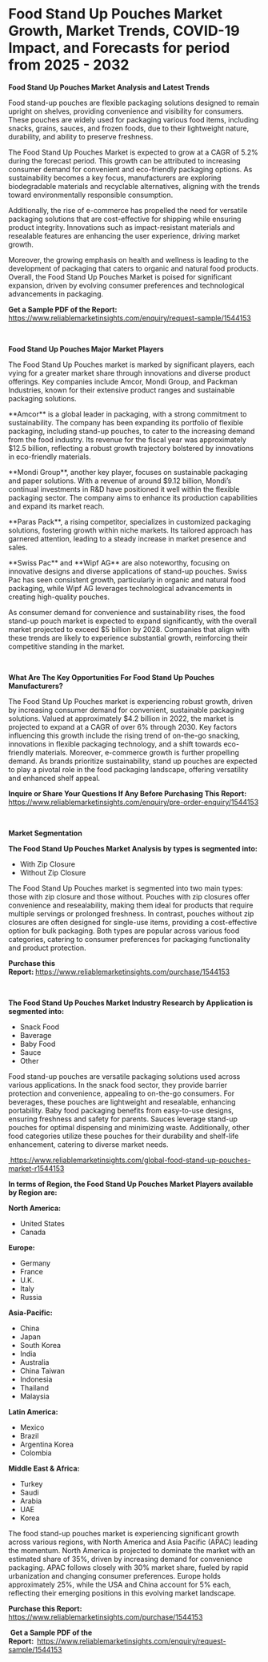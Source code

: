 <p><h1>Food Stand Up Pouches Market Growth, Market Trends, COVID-19 Impact, and Forecasts for period from 2025 - 2032</h1></p><p><strong>Food Stand Up Pouches Market Analysis and Latest Trends</strong></p>
<p><p>Food stand-up pouches are flexible packaging solutions designed to remain upright on shelves, providing convenience and visibility for consumers. These pouches are widely used for packaging various food items, including snacks, grains, sauces, and frozen foods, due to their lightweight nature, durability, and ability to preserve freshness.</p><p>The Food Stand Up Pouches Market is expected to grow at a CAGR of 5.2% during the forecast period. This growth can be attributed to increasing consumer demand for convenient and eco-friendly packaging options. As sustainability becomes a key focus, manufacturers are exploring biodegradable materials and recyclable alternatives, aligning with the trends toward environmentally responsible consumption.</p><p>Additionally, the rise of e-commerce has propelled the need for versatile packaging solutions that are cost-effective for shipping while ensuring product integrity. Innovations such as impact-resistant materials and resealable features are enhancing the user experience, driving market growth.</p><p>Moreover, the growing emphasis on health and wellness is leading to the development of packaging that caters to organic and natural food products. Overall, the Food Stand Up Pouches Market is poised for significant expansion, driven by evolving consumer preferences and technological advancements in packaging.</p></p>
<p><strong>Get a Sample PDF of the Report:&nbsp;</strong> <a href="https://www.reliablemarketinsights.com/enquiry/request-sample/1544153?utm_campaign=2117&utm_medium=2&utm_source=Github&utm_content=ia&utm_term=19042025&utm_id=food-stand-up-pouches">https://www.reliablemarketinsights.com/enquiry/request-sample/1544153</a></p>
<p>&nbsp;</p>
<p><strong>Food Stand Up Pouches Major Market Players</strong></p>
<p><p>The Food Stand Up Pouches market is marked by significant players, each vying for a greater market share through innovations and diverse product offerings. Key companies include Amcor, Mondi Group, and Packman Industries, known for their extensive product ranges and sustainable packaging solutions. </p><p>**Amcor** is a global leader in packaging, with a strong commitment to sustainability. The company has been expanding its portfolio of flexible packaging, including stand-up pouches, to cater to the increasing demand from the food industry. Its revenue for the fiscal year was approximately $12.5 billion, reflecting a robust growth trajectory bolstered by innovations in eco-friendly materials.</p><p>**Mondi Group**, another key player, focuses on sustainable packaging and paper solutions. With a revenue of around $9.12 billion, Mondi’s continual investments in R&D have positioned it well within the flexible packaging sector. The company aims to enhance its production capabilities and expand its market reach.</p><p>**Paras Pack**, a rising competitor, specializes in customized packaging solutions, fostering growth within niche markets. Its tailored approach has garnered attention, leading to a steady increase in market presence and sales.</p><p>**Swiss Pac** and **Wipf AG** are also noteworthy, focusing on innovative designs and diverse applications of stand-up pouches. Swiss Pac has seen consistent growth, particularly in organic and natural food packaging, while Wipf AG leverages technological advancements in creating high-quality pouches.</p><p>As consumer demand for convenience and sustainability rises, the food stand-up pouch market is expected to expand significantly, with the overall market projected to exceed $5 billion by 2028. Companies that align with these trends are likely to experience substantial growth, reinforcing their competitive standing in the market.</p></p>
<p>&nbsp;</p>
<p><strong>What Are The Key Opportunities For Food Stand Up Pouches Manufacturers?</strong></p>
<p><p>The Food Stand Up Pouches market is experiencing robust growth, driven by increasing consumer demand for convenient, sustainable packaging solutions. Valued at approximately $4.2 billion in 2022, the market is projected to expand at a CAGR of over 6% through 2030. Key factors influencing this growth include the rising trend of on-the-go snacking, innovations in flexible packaging technology, and a shift towards eco-friendly materials. Moreover, e-commerce growth is further propelling demand. As brands prioritize sustainability, stand up pouches are expected to play a pivotal role in the food packaging landscape, offering versatility and enhanced shelf appeal.</p></p>
<p><strong>Inquire or Share Your Questions If Any Before Purchasing This Report:</strong> <a href="https://www.reliablemarketinsights.com/enquiry/pre-order-enquiry/1544153?utm_campaign=2117&utm_medium=2&utm_source=Github&utm_content=ia&utm_term=19042025&utm_id=food-stand-up-pouches">https://www.reliablemarketinsights.com/enquiry/pre-order-enquiry/1544153</a></p>
<p>&nbsp;</p>
<p><strong>Market Segmentation</strong></p>
<p><strong>The Food Stand Up Pouches Market Analysis by types is segmented into:</strong></p>
<p><ul><li>With Zip Closure</li><li>Without Zip Closure</li></ul></p>
<p><p>The Food Stand Up Pouches market is segmented into two main types: those with zip closure and those without. Pouches with zip closures offer convenience and resealability, making them ideal for products that require multiple servings or prolonged freshness. In contrast, pouches without zip closures are often designed for single-use items, providing a cost-effective option for bulk packaging. Both types are popular across various food categories, catering to consumer preferences for packaging functionality and product protection.</p></p>
<p><strong>Purchase this Report:&nbsp;</strong><a href="https://www.reliablemarketinsights.com/purchase/1544153?utm_campaign=2117&utm_medium=2&utm_source=Github&utm_content=ia&utm_term=19042025&utm_id=food-stand-up-pouches">https://www.reliablemarketinsights.com/purchase/1544153</a></p>
<p>&nbsp;</p>
<p><strong>The Food Stand Up Pouches Market Industry Research by Application is segmented into:</strong></p>
<p><ul><li>Snack Food</li><li>Baverage</li><li>Baby Food</li><li>Sauce</li><li>Other</li></ul></p>
<p><p>Food stand-up pouches are versatile packaging solutions used across various applications. In the snack food sector, they provide barrier protection and convenience, appealing to on-the-go consumers. For beverages, these pouches are lightweight and resealable, enhancing portability. Baby food packaging benefits from easy-to-use designs, ensuring freshness and safety for parents. Sauces leverage stand-up pouches for optimal dispensing and minimizing waste. Additionally, other food categories utilize these pouches for their durability and shelf-life enhancement, catering to diverse market needs.</p></p>
<p><a href="https://www.reliablemarketinsights.com/global-food-stand-up-pouches-market-r1544153?utm_campaign=2117&utm_medium=2&utm_source=Github&utm_content=ia&utm_term=19042025&utm_id=food-stand-up-pouches">&nbsp;https://www.reliablemarketinsights.com/global-food-stand-up-pouches-market-r1544153</a></p>
<p><strong>In terms of Region, the Food Stand Up Pouches Market Players available by Region are:</strong></p>
<p>
    <p> <strong> North America: </strong>
        <ul>
            <li>United States</li>
            <li>Canada</li>
        </ul>
        </p> 
    <p> <strong> Europe: </strong>
        <ul>
            <li>Germany</li>
            <li>France</li>
            <li>U.K.</li>
            <li>Italy</li>
            <li>Russia</li>
        </ul>
        </p> 
    <p> <strong> Asia-Pacific: </strong>
        <ul>
            <li>China</li>
            <li>Japan</li>
            <li>South Korea</li>
            <li>India</li>
            <li>Australia</li>
            <li>China Taiwan</li>
            <li>Indonesia</li>
            <li>Thailand</li>
            <li>Malaysia</li>
        </ul>
        </p> 
    <p> <strong> Latin America: </strong>
        <ul>
            <li>Mexico</li>
            <li>Brazil</li>
            <li>Argentina Korea</li>
            <li>Colombia</li>
        </ul>
        </p> 
    <p> <strong> Middle East & Africa: </strong>
        <ul>
            <li>Turkey</li>
            <li>Saudi</li>
            <li>Arabia</li>
            <li>UAE</li>
            <li>Korea</li>
        </ul>
    </p>
    </p>
<p><p>The food stand-up pouches market is experiencing significant growth across various regions, with North America and Asia Pacific (APAC) leading the momentum. North America is projected to dominate the market with an estimated share of 35%, driven by increasing demand for convenience packaging. APAC follows closely with 30% market share, fueled by rapid urbanization and changing consumer preferences. Europe holds approximately 25%, while the USA and China account for 5% each, reflecting their emerging positions in this evolving market landscape.</p></p>
<p><strong>Purchase this Report: </strong><a href="https://www.reliablemarketinsights.com/purchase/1544153?utm_campaign=2117&utm_medium=2&utm_source=Github&utm_content=ia&utm_term=19042025&utm_id=food-stand-up-pouches">https://www.reliablemarketinsights.com/purchase/1544153</a></p>
<p>&nbsp;<strong>Get a Sample PDF of the Report:&nbsp;&nbsp;</strong><a href="https://www.reliablemarketinsights.com/enquiry/request-sample/1544153?utm_campaign=2117&utm_medium=2&utm_source=Github&utm_content=ia&utm_term=19042025&utm_id=food-stand-up-pouches">https://www.reliablemarketinsights.com/enquiry/request-sample/1544153</a></p>
<p><strong></strong></p>
<p><p></p><p></p><p></p></p>